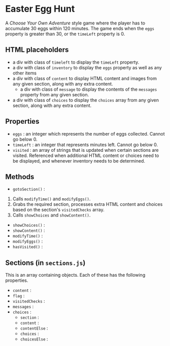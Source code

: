 # Easter Egg Hunt
A *Choose Your Own Adventure* style game where the player has to accumulate 30 eggs within 120 minutes. The game ends when the `eggs` property is greater than 30, or the `timeLeft` property is 0.

## HTML placeholders
- a div with class of `timeleft` to display the `timeLeft` property.
- a div with class of `inventory` to display the `eggs` property as well as any other items
- a div with class of `content` to display HTML content and images from any given section, along with any extra content.
  - a div with class of `message` to display the contents of the `messages` property from any given section.
- a div with class of `choices` to display the `choices` array from any given section, along with any extra content.

## Properties
- `eggs` : an integer which represents the number of eggs collected. Cannot go below 0.
- `timeLeft` : an integer that represents minutes left. Cannot go below 0.
- `visited` : an array of strings that is updated when certain sections are visited. Referenced when additional HTML content or choices need to be displayed, and whenever inventory needs to be determined.

## Methods
- `gotoSection()` : 
1. Calls `modifyTime()` and `modifyEggs()`.
2. Grabs the required section, processes extra HTML content and choices based on the section's `visitedChecks` array.
3. Calls `showChoices` and `showContent()`.
- `showChoices()` :
- `showContent()` :
- `modifyTime()` :
- `modifyEggs()` :
- `hasVisited()` :

## Sections (in `sections.js`)
This is an array containing objects. Each of these has the following properties.
- `content` :
- `flag` :
- `visitedChecks` :
- `messages` :
- `choices` :
  - `section` :
  - `content` :
  - `contentElse` :
  - `choices` :
  - `choicesElse` :
